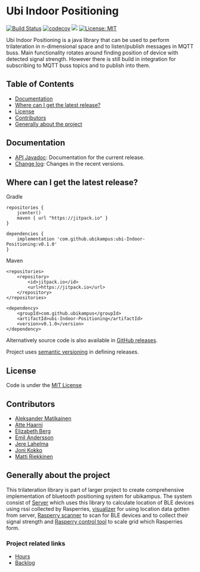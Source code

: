 # Ubi Indoor Positioning

[![Build Status](https://travis-ci.org/ubikampus/ubi-Indoor-Positioning.svg?branch=master)](https://travis-ci.org/ubikampus/ubi-Indoor-Positioning)
[![codecov](https://codecov.io/gh/ubikampus/ubi-Indoor-Positioning/branch/master/graph/badge.svg)](https://codecov.io/gh/ubikampus/ubi-Indoor-Positioning)
[![](https://jitpack.io/v/ubikampus/ubi-Indoor-Positioning.svg)](https://jitpack.io/#ubikampus/ubi-Indoor-Positioning)
[![License: MIT](https://img.shields.io/badge/License-MIT-green.svg)](https://opensource.org/licenses/MIT)

Ubi Indoor Positioning is a java library that can be used to perform trilateration in n-dimensional space and to listen/publish messages in MQTT buss. Main functionality rotates around finding position of device with detected signal strength. However there is still build in integration for subscribing to MQTT buss topics and to publish into them.

## Table of Contents <a name="table-of-contents"/>

*  [Documentation](#documentation)
*  [Where can I get the latest release?](#where-can-i-get-the-latest-release)
*  [License](#license)
*  [Contributors](#contributors)
*  [Generally about the project](#generally-about-the-project)

## Documentation

<!-- replace javadoc link with this when next release out: https://javadoc.jitpack.io/com/github/ubikampus/ubi-Indoor-Positioning/latest/javadoc/ -->
* [API Javadoc](https://javadoc.jitpack.io/com/github/ubikampus/ubi-Indoor-Positioning/feature~README-1767b69a64-1/javadoc/): Documentation for the current release.
* [Change log](https://github.com/ubikampus/ubi-Indoor-Positioning/blob/feature/README/CHANGELOG.md): Changes in the recent versions.

## Where can I get the latest release?

Gradle

```
repositories {
    jcenter()
    maven { url "https://jitpack.io" }
}

dependencies {
    implementation 'com.github.ubikampus:ubi-Indoor-Positioning:v0.1.0'
}
```

Maven

```
<repositories>
	<repository>
	    <id>jitpack.io</id>
	    <url>https://jitpack.io</url>
    </repository>
</repositories>
	
<dependency>
    <groupId>com.github.ubikampus</groupId>
    <artifactId>ubi-Indoor-Positioning</artifactId>
    <version>v0.1.0</version>
</dependency>
```

Alternatively source code is also available in [GitHub releases](https://github.com/ubikampus/ubi-Indoor-Positioning/releases).

Project uses [semantic versioning](https://semver.org/) in defining releases.

## License

Code is under the [MIT License](https://github.com/ubikampus/ubi-Indoor-Positioning/blob/feature/README/LICENSE)

## Contributors

* [Aleksander Matikainen](https://github.com/alemati)
* [Atte Haarni](https://github.com/Ajhaa)
* [Elizabeth Berg](https://github.com/reykjaviks)
* [Emil Andersson](https://github.com/andeem)
* [Jere Lahelma](https://github.com/je-l)
* [Joni Kokko](https://github.com/Jhoneagle)
* [Matti Riekkinen](https://github.com/mriekkin)

## Generally about the project

This trilateration library is part of larger project to create comprehensive implementation of bluetooth positioning system for ubikampus. 
The system consist of [Server](https://github.com/ubikampus/server_program) which uses this library to calculate location of BLE devices using rssi collected by Rasperries, 
[visualizer](https://github.com/ubikampus/bluetooth-dev-visualizer) for using location data gotten from server, 
[Rasperry scanner](https://github.com/ubikampus/bluetooth-raspberry-scanner) to scan for BLE devices and to collect their signal strength and 
[Rasperry control tool](https://github.com/ubikampus/raspberry-config-cli) to scale grid which Rasperries form.

### Project related links

* [Hours](https://docs.google.com/spreadsheets/d/1pgeD1oTm5cBeNS73Hs8ie4iGBln6UkSQHe_rVjXCOTo/edit?usp=sharing)
* [Backlog](https://docs.google.com/spreadsheets/d/1dOJzTgOaNfIl2t6UdaIPswVt-OaKmjpm_03oe0t5R6o/edit?usp=sharing)


